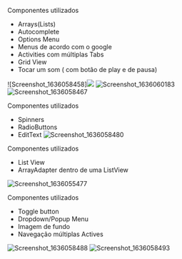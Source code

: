 Componentes utilizados 
- Arrays(Lists)
- Autocomplete
- Options Menu
- Menus de acordo com o google
- Activities	com	múltiplas	Tabs
- Grid View
- Tocar um som ( com botão de play e de pausa)


![Screenshot_1636058458]<img src="https://user-images.githubusercontent.com/28407757/140425748-60cdce6a-4d49-4e6e-8a98-416b15a56754.png"/>
![Screenshot_1636060183](https://user-images.githubusercontent.com/28407757/140425758-fb2aee27-4439-4d0e-8854-3a0a12bab2eb.png)
![Screenshot_1636058467](https://user-images.githubusercontent.com/28407757/140426422-44cdcf9f-ed2b-4591-8f40-37024ed76fcd.png)

Componentes utilizados
- Spinners
- RadioButtons
- EditText
![Screenshot_1636058480](https://user-images.githubusercontent.com/28407757/140426442-454f4398-25ab-435f-a081-e61eec0a1f3a.png)


Componentes utilizados 
- List View
- ArrayAdapter dentro de uma ListView

![Screenshot_1636055477](https://user-images.githubusercontent.com/28407757/140425405-db573418-9570-4844-9ccb-a3b7ab9a76c5.png)

Componentes utilizados
- 	Toggle	button
- Dropdown/Popup	Menu
- Imagem	de	fundo
- Navegação múltiplas Actives

![Screenshot_1636058488](https://user-images.githubusercontent.com/28407757/140427109-0d3d3fbd-d547-4b7c-9442-6638b428e64f.png)
![Screenshot_1636058493](https://user-images.githubusercontent.com/28407757/140427119-a139e4dc-e3f8-4cee-95f8-17ee9b094b57.png)


